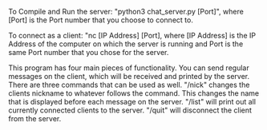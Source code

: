 To Compile and Run the server: "python3 chat_server.py [Port]", where [Port] is the Port number that you choose to connect to.

To connect as a client: "nc [IP Address] [Port], where [IP Address] is the IP Address of the computer on which the server is running and Port is the same Port number that you chose for the server.

This program has four main pieces of functionality. You can send regular messages on the client, which will be received and printed by the server. There are three commands that can be used as well. "/nick" changes the clients nickname to whatever follows the command. This changes the name that is displayed before each message on the server. "/list" will print out all currently connected clients to the server. "/quit" will disconnect the client from the server.
